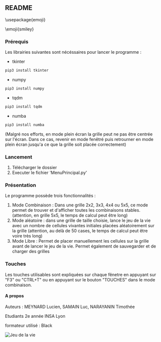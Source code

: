 ## README
\usepackage{emoji}

\emoji{smiley}

### Prérequis

Les librairies suivantes sont nécéssaires pour lancer le programme :

- tkinter

```sh
pip3 install tkinter
```

- numpy

```sh
pip3 install numpy
```

- tqdm

```sh
pip3 install tqdm
```

- numba

```sh
pip3 install numba
```
(Malgré nos efforts, en mode plein écran la grille peut ne pas être centrée sur l'écran. Dans ce cas, revenir en mode fenêtré puis retrourner en mode plein écran jusqu'a ce que la grille soit placée correctement)

### Lancement 

1. Télécharger le dossier 
2. Executer le fichier 'MenuPrincipal.py'

### Présentation

Le programme possède trois fonctionnalités :
1. Mode Combinaison : Dans une grille 2x2, 3x3, 4x4 ou 5x5, ce mode permet de trouver et d'afficher toutes les combinaisons stables. (attention, en grille 5x5, le temps de calcul peut être long)
2. Mode aléatoire : dans une grille de taille choisie, lance le jeu de la vie avec un nombre de cellules vivantes initiales placées aléatoirement sur la grille (attention, au delà de 50 cases, le temps de calcul peut être voire très long)
3. Mode Libre : Permet de placer manuellement les cellules sur la grille avant de lancer le jeu de la vie. Permet également de sauvegarder et de charger des grilles

### Touches 

Les touches utilisables sont expliquées sur chaque fênetre en appuyant sur "F3" ou "CTRL+T" ou en appuyant sur le bouton "TOUCHES" dans le mode combinaison. 

#### A propos

Auteurs : MEYNARD Lucien, SAMAIN Luc, NARAYANIN Timothée

Etudiants 2e année INSA Lyon

formateur utilisé : Black

![Jeu de la vie](https://cdn-icons-png.flaticon.com/512/4071/4071999.png "Jeu de la vie")

